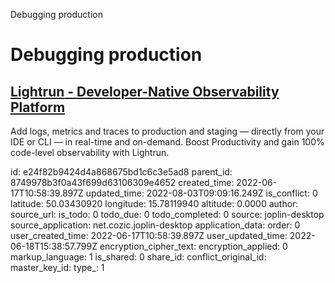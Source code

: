 Debugging production

# Debugging production

## [**Lightrun** - Developer-Native Observability Platform](https://lightrun.com/)
Add logs, metrics and traces to production and staging — directly from your IDE or CLI — in real-time and on-demand.
Boost Productivity and gain 100% code-level observability with Lightrun.


id: e24f82b9424d4a868675bd1c6c3e5ad8
parent_id: 8749978b3f0a43f699d63106309e4652
created_time: 2022-06-17T10:58:39.897Z
updated_time: 2022-08-03T09:09:16.249Z
is_conflict: 0
latitude: 50.03430920
longitude: 15.78119940
altitude: 0.0000
author: 
source_url: 
is_todo: 0
todo_due: 0
todo_completed: 0
source: joplin-desktop
source_application: net.cozic.joplin-desktop
application_data: 
order: 0
user_created_time: 2022-06-17T10:58:39.897Z
user_updated_time: 2022-06-18T15:38:57.799Z
encryption_cipher_text: 
encryption_applied: 0
markup_language: 1
is_shared: 0
share_id: 
conflict_original_id: 
master_key_id: 
type_: 1